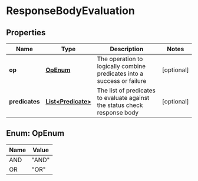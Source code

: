 
# ResponseBodyEvaluation

## Properties
Name | Type | Description | Notes
------------ | ------------- | ------------- | -------------
**op** | [**OpEnum**](#OpEnum) | The operation to logically combine predicates into a success or failure |  [optional]
**predicates** | [**List&lt;Predicate&gt;**](Predicate.md) | The list of predicates to evaluate against the status check response body |  [optional]


<a name="OpEnum"></a>
## Enum: OpEnum
Name | Value
---- | -----
AND | &quot;AND&quot;
OR | &quot;OR&quot;



